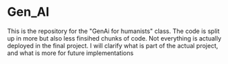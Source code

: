 # Gen_AI

This is the repository for the "GenAi for humanists" class. The code is split up in more but also less finsihed chunks of code. Not everything is actually deployed in the final project. I will clarify what is part of the actual project, and what is more for future implementations
